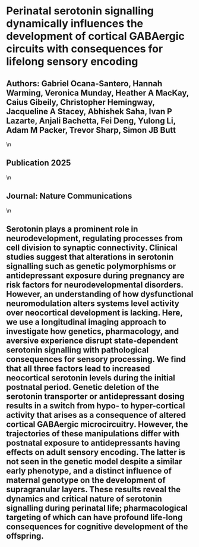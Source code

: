 # Perinatal serotonin signalling dynamically influences the development of cortical GABAergic circuits with consequences for lifelong sensory encoding
## Authors: Gabriel Ocana-Santero, Hannah Warming, Veronica Munday, Heather A MacKay, Caius Gibeily, Christopher Hemingway, Jacqueline A Stacey, Abhishek Saha, Ivan P Lazarte, Anjali Bachetta, Fei Deng, Yulong Li, Adam M Packer, Trevor Sharp, Simon JB Butt
\n
## Publication 2025
\n
## Journal: Nature Communications
\n
## Serotonin plays a prominent role in neurodevelopment, regulating processes from cell division to synaptic connectivity. Clinical studies suggest that alterations in serotonin signalling such as genetic polymorphisms or antidepressant exposure during pregnancy are risk factors for neurodevelopmental disorders. However, an understanding of how dysfunctional neuromodulation alters systems level activity over neocortical development is lacking. Here, we use a longitudinal imaging approach to investigate how genetics, pharmacology, and aversive experience disrupt state-dependent serotonin signalling with pathological consequences for sensory processing. We find that all three factors lead to increased neocortical serotonin levels during the initial postnatal period. Genetic deletion of the serotonin transporter or antidepressant dosing results in a switch from hypo- to hyper-cortical activity that arises as a consequence of altered cortical GABAergic microcircuitry. However, the trajectories of these manipulations differ with postnatal exposure to antidepressants having effects on adult sensory encoding. The latter is not seen in the genetic model despite a similar early phenotype, and a distinct influence of maternal genotype on the development of supragranular layers. These results reveal the dynamics and critical nature of serotonin signalling during perinatal life; pharmacological targeting of which can have profound life-long consequences for cognitive development of the offspring.
